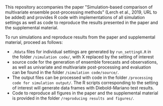 This repository accompanies the paper "Simulation-based comparison of multivariate ensemble post-processing methods" (Lerch et al., 2019, URL to be added) and provides R code with implementations of all simulation settings as well as code to reproduce the results presented in the paper and the supplemental material.

To run simulations and reproduce results from the paper and supplemental material, proceed as follows:

- `.Rdata` files for individual settings are generated by `run_settingX.R` in the folder `/simulation code/`, with X replaced by the setting of interest
- source code for the generation of ensemble forecasts and observations, as well as univariate and multivariate post-processing and evaluation can be found in the folder `/simulation code/source/`.
- The output files can be processed with code in the folder `/processing code for simulation output/`. The R scripts corresponding to the setting of interest will generate data frames with Diebold-Mariano test results.
- Code to reproduce all figures in the paper and the supplemental material is provided in the folder `/reproducing results and figures/`.